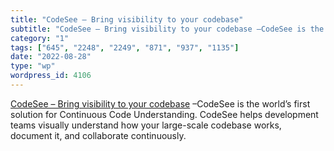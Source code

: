 ```yaml
---
title: "CodeSee – Bring visibility to your codebase"
subtitle: "CodeSee – Bring visibility to your codebase –CodeSee is the world’s..."
category: "1"
tags: ["645", "2248", "2249", "871", "937", "1135"]
date: "2022-08-28"
type: "wp"
wordpress_id: 4106
---
```

[ CodeSee – Bring visibility to your codebase]( https://www.codesee.io/home) –CodeSee is the world’s first solution for Continuous Code Understanding. CodeSee helps development teams visually understand how your large-scale codebase works, document it, and collaborate continuously.